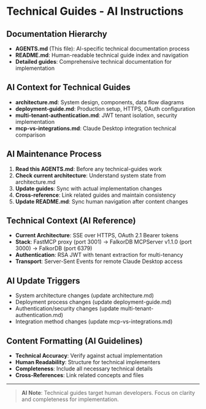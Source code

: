 # Technical Guides - AI Instructions

## Documentation Hierarchy
- **AGENTS.md** (This file): AI-specific technical documentation process
- **README.md**: Human-readable technical guide index and navigation
- **Detailed guides**: Comprehensive technical documentation for implementation

## AI Context for Technical Guides
- **architecture.md**: System design, components, data flow diagrams
- **deployment-guide.md**: Production setup, HTTPS, OAuth configuration
- **multi-tenant-authentication.md**: JWT tenant isolation, security implementation
- **mcp-vs-integrations.md**: Claude Desktop integration technical comparison

## AI Maintenance Process
1. **Read this AGENTS.md**: Before any technical-guides work
2. **Check current architecture**: Understand system state from architecture.md
3. **Update guides**: Sync with actual implementation changes
4. **Cross-reference**: Link related guides and maintain consistency
5. **Update README.md**: Sync human navigation after content changes

## Technical Context (AI Reference)
- **Current Architecture**: SSE over HTTPS, OAuth 2.1 Bearer tokens
- **Stack**: FastMCP proxy (port 3001) → FalkorDB MCPServer v1.1.0 (port 3000) → FalkorDB (port 6379)
- **Authentication**: RSA JWT with tenant extraction for multi-tenancy
- **Transport**: Server-Sent Events for remote Claude Desktop access

## AI Update Triggers
- System architecture changes (update architecture.md)
- Deployment process changes (update deployment-guide.md)
- Authentication/security changes (update multi-tenant-authentication.md)
- Integration method changes (update mcp-vs-integrations.md)

## Content Formatting (AI Guidelines)
- **Technical Accuracy**: Verify against actual implementation
- **Human Readability**: Structure for technical implementers
- **Completeness**: Include all necessary technical details
- **Cross-References**: Link related concepts and files

---

> **AI Note**: Technical guides target human developers. Focus on clarity and completeness for implementation.